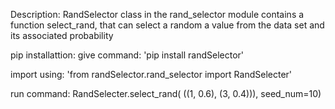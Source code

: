 Description: 
RandSelector class in the rand_selector module contains a function select_rand,
that can select a random a value from the data set and its associated probability


pip installattion:
give command:
	 'pip install randSelector' 

import using:
	 'from  randSelector.rand_selector  import RandSelecter'

run command:
	RandSelecter.select_rand( ((1, 0.6), (3, 0.4))), seed_num=10)	 

